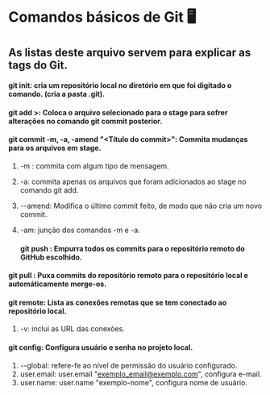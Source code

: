 #   Comandos básicos de Git :desktop_computer:

## As listas deste arquivo servem para explicar as tags do Git.

#### **git init**: cria um repositório local no diretório em que foi digitado o comando. (cria a pasta .git).

#### __git add__ <nome do arquivo>>: Coloca o arquivo selecionado para o stage para sofrer alterações no comando git commit posterior.

#### git commit -m, -a, -amend "<Título do commit>":  Commita mudanças para os arquivos em stage.

1. -m <mensagem de commit> : commita com algum tipo de mensagem.
2. -a: commita apenas os arquivos que foram adicionados ao stage no comando git add.
3. --amend: Modifica o último commit feito, de modo que não cria um novo commit.
4. -am: junção dos comandos -m e -a.

	#### git push <remoto> <branch>: Empurra todos os commits para o repositório remoto do GitHub escolhido.

#### git pull <remote>: Puxa commits do repositório remoto para o repositório local e automáticamente merge-os.

#### git remote: Lista as conexões remotas que se tem conectado ao repositório local.

1. -v: inclui as URL das conexões.

#### git config: Configura usuário e senha no projeto local.

1. --global: refere-fe ao nível de permissão do usuário configurado.
2. user.email: user.email "exemplo_email@exemplo.com",  configura e-mail.
3. user.name: user.name "exemplo-nome", configura nome de usuário.

